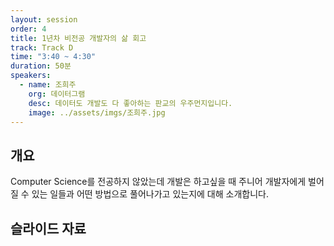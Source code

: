 ```yaml
---
layout: session
order: 4
title: 1년차 비전공 개발자의 삶 회고
track: Track D
time: "3:40 ~ 4:30"
duration: 50분
speakers:
  - name: 조희주
    org: 데이터그램
    desc: 데이터도 개발도 다 좋아하는 판교의 우주먼지입니다.
    image: ../assets/imgs/조희주.jpg
---
```


## 개요
Computer Science를 전공하지 않았는데 개발은 하고싶을 때 주니어 개발자에게 벌어질 수 있는 일들과 어떤 방법으로 풀어나가고 있는지에 대해 소개합니다. 
## 슬라이드 자료
